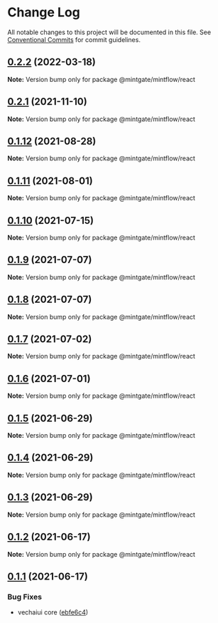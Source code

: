 # Change Log

All notable changes to this project will be documented in this file.
See [Conventional Commits](https://conventionalcommits.org) for commit guidelines.

## [0.2.2](https://github.com/vechai/vechaiui/compare/@mintgate/mintflow/react@0.2.1...@mintgate/mintflow/react@0.2.2) (2022-03-18)

**Note:** Version bump only for package @mintgate/mintflow/react





## [0.2.1](https://github.com/vechai/vechaiui/compare/@mintgate/mintflow/react@0.1.12...@mintgate/mintflow/react@0.2.1) (2021-11-10)

**Note:** Version bump only for package @mintgate/mintflow/react





## [0.1.12](https://github.com/vechai/vechaiui/compare/@mintgate/mintflow/react@0.1.11...@mintgate/mintflow/react@0.1.12) (2021-08-28)

**Note:** Version bump only for package @mintgate/mintflow/react





## [0.1.11](https://github.com/vechai/vechaiui/compare/@mintgate/mintflow/react@0.1.10...@mintgate/mintflow/react@0.1.11) (2021-08-01)

**Note:** Version bump only for package @mintgate/mintflow/react





## [0.1.10](https://github.com/vechai/vechaiui/compare/@mintgate/mintflow/react@0.1.9...@mintgate/mintflow/react@0.1.10) (2021-07-15)

**Note:** Version bump only for package @mintgate/mintflow/react





## [0.1.9](https://github.com/vechai/vechaiui/compare/@mintgate/mintflow/react@0.1.8...@mintgate/mintflow/react@0.1.9) (2021-07-07)

**Note:** Version bump only for package @mintgate/mintflow/react





## [0.1.8](https://github.com/vechai/vechaiui/compare/@mintgate/mintflow/react@0.1.7...@mintgate/mintflow/react@0.1.8) (2021-07-07)

**Note:** Version bump only for package @mintgate/mintflow/react





## [0.1.7](https://github.com/vechai/vechaiui/compare/@mintgate/mintflow/react@0.1.6...@mintgate/mintflow/react@0.1.7) (2021-07-02)

**Note:** Version bump only for package @mintgate/mintflow/react





## [0.1.6](https://github.com/vechai/vechaiui/compare/@mintgate/mintflow/react@0.1.5...@mintgate/mintflow/react@0.1.6) (2021-07-01)

**Note:** Version bump only for package @mintgate/mintflow/react





## [0.1.5](https://github.com/vechai/vechaiui/compare/@mintgate/mintflow/react@0.1.4...@mintgate/mintflow/react@0.1.5) (2021-06-29)

**Note:** Version bump only for package @mintgate/mintflow/react





## [0.1.4](https://github.com/vechai/vechaiui/compare/@mintgate/mintflow/react@0.1.3...@mintgate/mintflow/react@0.1.4) (2021-06-29)

**Note:** Version bump only for package @mintgate/mintflow/react





## [0.1.3](https://github.com/vechai/vechaiui/compare/@mintgate/mintflow/react@0.1.2...@mintgate/mintflow/react@0.1.3) (2021-06-29)

**Note:** Version bump only for package @mintgate/mintflow/react





## [0.1.2](https://github.com/vechai/vechaiui/compare/@mintgate/mintflow/react@0.1.1...@mintgate/mintflow/react@0.1.2) (2021-06-17)

**Note:** Version bump only for package @mintgate/mintflow/react





## [0.1.1](https://github.com/vechai/vechaiui/compare/@mintgate/mintflow/react@0.1.0...@mintgate/mintflow/react@0.1.1) (2021-06-17)


### Bug Fixes

* vechaiui core ([ebfe6c4](https://github.com/vechai/vechaiui/commit/ebfe6c4e85354ceb73d38fa0c1768c2e678f257d))
